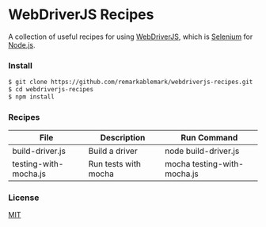 # WebDriverJS Recipes

A collection of useful recipes for using [WebDriverJS](https://github.com/SeleniumHQ/selenium/wiki/WebDriverJs), which is [Selenium](http://www.seleniumhq.org) for [Node.js](https://nodejs.org).

### Install

```sh
$ git clone https://github.com/remarkablemark/webdriverjs-recipes.git
$ cd webdriverjs-recipes
$ npm install
```

### Recipes

| File                  | Description          | Run Command                 |
| --------------------- | -------------------- | --------------------------- |
| build-driver.js       | Build a driver       | node build-driver.js        |
| testing-with-mocha.js | Run tests with mocha | mocha testing-with-mocha.js |

### License

[MIT](https://github.com/remarkablemark/webdriverjs-recipes/blob/master/LICENSE)
